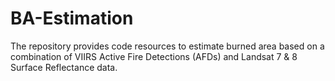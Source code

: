 # BA-Estimation
The repository provides code resources to estimate burned area based on a combination of VIIRS Active Fire Detections (AFDs) and Landsat 7 &amp; 8 Surface Reflectance data.
